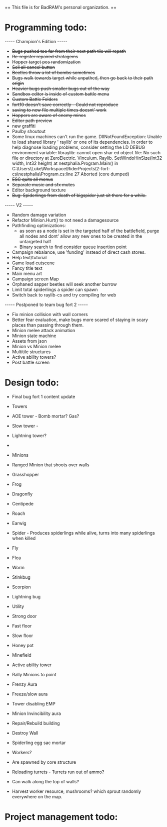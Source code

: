  == This file is for BadRAM's personal organization. ==

Programming todo:
=================

----- Champion's Edition -----

- ~~Bugs pushed too far from their next path tile will repath~~
- ~~Re-register repaired stratagems~~
- ~~Hopper target pos randomization~~
- ~~Sell all cancel button~~
- ~~Beetles throw a lot of bombs sometimes~~
- ~~Bugs walk towards target while unpathed, then go back to their path origin~~
- ~~Heavier bugs push smaller bugs out of the way~~
- ~~Sandbox editor is inside of custom battle menu~~
- ~~Custom Battle Folders~~
- ~~fort10 doesn't save correctly - Could not reproduce~~
- ~~saving to new file multiple times doesnt' work~~
- ~~Hoppers are aware of enemy mines~~
- ~~Editor path preview~~
- new graffiti
- Paulby shoutout
- Some linux machines can't run the game.
    DIINotFoundException: Unable to load shared library
    ' raylib' or one of its dependencies. In order to help diagnose loading problems,
    consider setting the LD DEBUG environment variable: libraylib: cannot open shar
    ed object file: No such file or directory
    at ZeroElectric. Vinculum. Raylib. SetWindoHinSize(Int32 width, Int32 height)
    at nestphalia.Program.Main() in C:\Users\Luke\Workspace\RiderProjects\2-fort-
    cs\nestphalia\Program.cs:line 27
    Aborted (core dumped)
- ~~ESC quits all menus~~
- ~~Separate music and sfx mutes~~
- Editor background texture
- ~~Bug: Spiderlings from death of bigspider just sit there for a while.~~

----- V2 -----

- Random damage variation
- Refactor Minion.Hurt() to not need a damagesource
- Pathfinding optimizations: 
  - as soon as a node is set in the targeted half of the battlefield, purge all nodes and dont' allow any new ones to be created in the untargeted half
  - Binary search to find consider queue insertion point
- Campaign rebalance, use 'funding' instead of direct cash stores.
- Help text/tutorial
- Game load cutscene
- Fancy title text
- Main menu art
- Campaign screen Map
- Orphaned sapper beetles will seek another burrow
- Limit total spiderlings a spider can spawn
- Switch back to raylib-cs and try compiling for web


----- Postponed to team bug fort 2 -----
- Fix minion collision with wall corners
- Better fear evaluation, make bugs more scared of staying in scary places than passing through them.
- Minion melee attack animation
- Minion state machine
- Assets from json
- Minion vs Minion melee
- Multitile structures
- Active ability towers?
- Post battle screen


Design todo:
============
- Final bug fort 1 content update
 - Towers
  - AOE tower - Bomb mortar? Gas?
  - Slow tower - 
  - Lightning tower?
  - 
 - Minions
  - Ranged Minion that shoots over walls
  - Grasshopper
  - Frog
  - Dragonfly
  - Centipede
  - Roach
  - Earwig
  - Spider - Produces spiderlings while alive, turns into many spiderlings when killed
  - Fly
  - Flea
  - Worm
  - Stinkbug
  - Scorpion
  - Lightning bug
 - Utility
  - Strong door
  - Fast floor
  - Slow floor
  - Honey pot
  - Minefield
 - Active ability tower
  - Rally Minions to point
  - Frenzy Aura
  - Freeze/slow aura
  - Tower disabling EMP
  - Minion Invincibility aura
  - Repair/Rebuild building
  - Destroy Wall 
  - Spiderling egg sac mortar

- Workers?
 - Are spawned by core structure
 - Reloading turrets - Turrets run out of ammo?
 - Can walk along the top of walls?
 - Harvest worker resource, mushrooms? which sprout randomly everywhere on the map.


Project management todo:
========================


